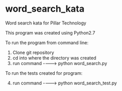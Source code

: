 # word_search_kata
Word search kata for Pillar Technology

This program was created using Python2.7

To run the program from command line:

1. Clone git repository
2. cd into where the directory was created
3. run command ----> python word_search.py

To run the tests created for program:

4. run command ----> python word_search_test.py 
